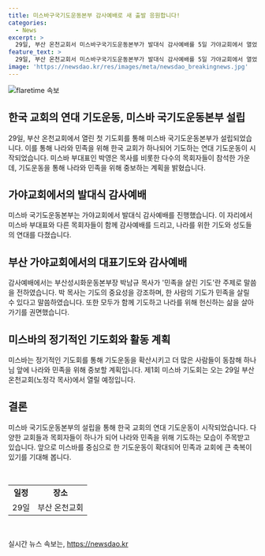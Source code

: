 ```yaml
---
title: 미스바구국기도운동본부 감사예배로 새 출발 응원합니다!
categories:
  - News
excerpt: >
  29일, 부산 온천교회서 미스바구국기도운동본부가 발대식 감사예배를 5일 가야교회에서 열었다. 박 목사는 민족을 살릴 기도의 중요성을 강조하며 하나님의 축복을 빌었다. 교계 지도자들과 참석자들은 기도운동을 통해 대한민국에 축복을 기대하며 모두가 한마음으로 기도에 동참하자고 결의했다. 미스바는 정기적인 기도회를 통해 기도운동을 확산시키고 더 많은 사람들이 동참해 나라와 민족을 위해 중보할 계획이다.
feature_text: >
  29일, 부산 온천교회서 미스바구국기도운동본부가 발대식 감사예배를 5일 가야교회에서 열었다. 박 목사는 민족을 살릴 기도의 중요성을 강조하며 하나님의 축복을 빌었다. 교계 지도자들과 참석자들은 기도운동을 통해 대한민국에 축복을 기대하며 모두가 한마음으로 기도에 동참하자고 결의했다. 미스바는 정기적인 기도회를 통해 기도운동을 확산시키고 더 많은 사람들이 동참해 나라와 민족을 위해 중보할 계획이다.
image: 'https://newsdao.kr/res/images/meta/newsdao_breakingnews.jpg'
---
```


<p><img src="https://newsdao.kr/res/images/meta/newsdao_breakingnews.jpg" alt="flaretime 속보" /></p>

<h2 data-ke-size="size26">한국 교회의 연대 기도운동, 미스바 국기도운동본부 설립</h2>

<p data-ke-size="size16">29일, 부산 온천교회에서 열린 첫 기도회를 통해 미스바 국기도운동본부가 설립되었습니다. 이를 통해 나라와 민족을 위해 한국 교회가 하나되어 기도하는 연대 기도운동이 시작되었습니다. 미스바 부대표인 박영은 목사를 비롯한 다수의 목회자들이 참석한 가운데, 기도운동을 통해 나라와 민족을 위해 중보하는 계획을 밝혔습니다.</p>

<h2 data-ke-size="size26">가야교회에서의 발대식 감사예배</h2>

<p data-ke-size="size16">미스바 국기도운동본부는 가야교회에서 발대식 감사예배를 진행했습니다. 이 자리에서 미스바 부대표와 다른 목회자들이 함께 감사예배를 드리고, 나라를 위한 기도와 성도들의 연대를 다졌습니다.</p>

<h2 data-ke-size="size26">부산 가야교회에서의 대표기도와 감사예배</h2>

<p data-ke-size="size16">감사예배에서는 부산성시화운동본부장 박남규 목사가 '민족을 살린 기도'란 주제로 말씀을 전하였습니다. 박 목사는 기도의 중요성을 강조하며, 한 사람의 기도가 민족을 살릴 수 있다고 말씀하였습니다. 또한 모두가 함께 기도하고 나라를 위해 헌신하는 삶을 살아가기를 권면했습니다.</p>

<h2 data-ke-size="size26">미스바의 정기적인 기도회와 활동 계획</h2>

<p data-ke-size="size16">미스바는 정기적인 기도회를 통해 기도운동을 확산시키고 더 많은 사람들이 동참해 하나님 앞에 나라와 민족을 위해 중보할 계획입니다. 제1회 미스바 기도회는 오는 29일 부산 온천교회(노정각 목사)에서 열릴 예정입니다.</p>

<h2 data-ke-size="size26">결론</h2>

<p data-ke-size="size16">미스바 국기도운동본부의 설립을 통해 한국 교회의 연대 기도운동이 시작되었습니다. 다양한 교회들과 목회자들이 하나가 되어 나라와 민족을 위해 기도하는 모습이 주목받고 있습니다. 앞으로 미스바를 중심으로 한 기도운동이 확대되어 민족과 교회에 큰 축복이 있기를 기대해 봅니다.</p>

<p data-ke-size="size16">&nbsp;</p>

<table>
<tbody>
<tr>
<td style="text-align: center; height: 17px;"><b>일정</b></td>
<td style="text-align: center; height: 17px;"><b>장소</b></td>
</tr>
<tr>
<td style="text-align: center; height: 17px;">29일</td>
<td style="text-align: center; height: 17px;">부산 온천교회</td>
</tr>
</tbody>
</table>

<p data-ke-size="size16">&nbsp;</p>
실시간 뉴스 속보는, <a href="https://newsdao.kr" rel="dofollow">https://newsdao.kr</a>


